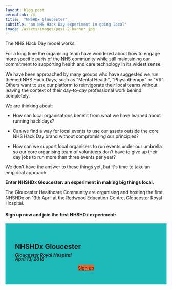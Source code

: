 ```yaml
---
layout: blog_post
permalink: /x
title:  "NHSHDx Gloucester"
subtitle: "an NHS Hack Day experiment in going local"
image: /assets/images/post-2-banner.jpg
---
```


The NHS Hack Day model works.

For a long time the organising team have wondered about how to engage more specific parts of the NHS community while still maintaining our commitment to supporting health and care technology in its widest sense.

We have been approached by many groups who have suggested we run themed NHS Hack Days, such as "Mental Health", "Physiotherapy" or "VR". Others want to use our platform to reinvigorate their local teams without leaving the context of their day-to-day professional work behind completely.

We are thinking about:
* How can local organisations benefit from what we have learned about running hack days?

* Can we find a way for local events to use our assets outside the core NHS Hack Day brand without compromising our principles?

* How can we support local organisers to run events under our umbrella so our core organising team of volunteers don't have to give up their day jobs to run more than three events per year?

We don't have the answer to these things yet, but it's time to take an empirical approach.

**Enter NHSHDx Gloucester: an experiment in making big things local.**

The Gloucester Healthcare Community are organising and hosting the first NHSHDx on 13th April at the Redwood Education Centre, Gloucester Royal Hospital.


<section class="call_to_action" id="signups">
<div class="container">
  <div class="row">
    <h4>Sign up now and join the first NHSHDx experiment:</h4>
      <div class="col-md-6 col-md-offset-3" style="background: #1db8b8; padding: 30px">
        <h2>NHSHDx Gloucester</h2>
        <h5 style="margin-bottom: -50px">
          <i class="fa fa-calendar"></i>
          April 13, 2018
        </h5>
        <h5>
          <i class="fa fa-map-marker"></i>
          Gloucester Royal Hospital
        </h5>
        <center>
          <p>
            <a class="btn btn-info btn-lg" style="background: #ec652b" target="_blank" href="https://ti.to/nhshackday/nhshd-cardiff-2018">
              Sign up
            </a>
          </p>
        </center>
      </div>

  </div> <!-- row -->
</div>   <!-- container -->
</section>
